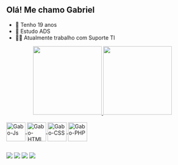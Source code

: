 ## Olá! Me chamo Gabriel

- 👀 Tenho 19 anos 
- 🧩 Estudo ADS
- 🧑‍💻 Atualmente trabalho com Suporte TI

<div align="center">
  <a href="https://github.com/gabronx">
  <img height="180em" background=linear-gradient(#e66465,#9198e5) src="https://github-readme-stats.vercel.app/api?username=gabronx&show_icons=true&theme=highcontrast&include_all_commits=true&count_private=true"/>
  <img height="180em" src="https://github-readme-stats.vercel.app/api/top-langs/?username=gabronx&layout=compact&langs_count=7&theme=highcontrast"/>
</div>

 <div style="display: inline_block"><br>
   <img align="center" alt="Gabo-Js" height="50" width="50" src="https://cdn.jsdelivr.net/gh/devicons/devicon/icons/javascript/javascript-plain.svg" />
   <img align="center" alt="Gabo-HTML" height="50" width="50" src="https://cdn.jsdelivr.net/gh/devicons/devicon/icons/html5/html5-plain-wordmark.svg" /> 
   <img align="center" alt="Gabo-CSS" height="50" width="50" src="https://cdn.jsdelivr.net/gh/devicons/devicon/icons/css3/css3-plain-wordmark.svg" />
   <img align="center" alt="Gabo-PHP" height="50" width="50" src="https://cdn.jsdelivr.net/gh/devicons/devicon/icons/php/php-plain.svg" />
   
  ##

<div>
    <a href="https://instagram.com/_gabronx" target="_blank"><img src="https://img.shields.io/badge/-Instagram-%23E4405F?style=for-the-badge&logo=instagram&logoColor=white" target="_blank"></a>
    <a href="https://discord.gg/wagxzStdcR](https://discord.com/gabronx/#4777)" target="_blank"><img src="https://img.shields.io/badge/Discord-7289DA?style=for-the-badge&logo=discord&logoColor=white" target="_blank"></a> 
    <a href = "mailto:fabiogabriel.sonic@gmail.com"><img src="https://img.shields.io/badge/-Gmail-%23333?style=for-the-badge&logo=gmail&logoColor=white" target="_blank"></a>
    <a href="https://www.linkedin.com/in/fabio-gabriel-11b495225" target="_blank"><img src="https://img.shields.io/badge/-LinkedIn-%230077B5?style=for-the-badge&logo=linkedin&logoColor=white" target="_blank"></a> 
</div>
  
